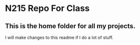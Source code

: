 # N215 Repo For Class

## This is the home folder for all my projects.

I will make changes to this readme if I do a lot of stuff.
